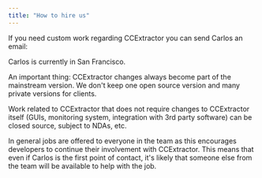```yaml
---
title: "How to hire us"
---
```


If you need custom work regarding CCExtractor you can send Carlos an
email:

Carlos is currently in San Francisco.

An important thing: CCExtractor changes always become part of the
mainstream version. We don't keep one open source version and many
private versions for clients.

Work related to CCExtractor that does not require changes to CCExtractor
itself (GUIs, monitoring system, integration with 3rd party software)
can be closed source, subject to NDAs, etc.

In general jobs are offered to everyone in the team as this encourages
developers to continue their involvement with CCExtractor. This means
that even if Carlos is the first point of contact, it's likely that
someone else from the team will be available to help with the job.
